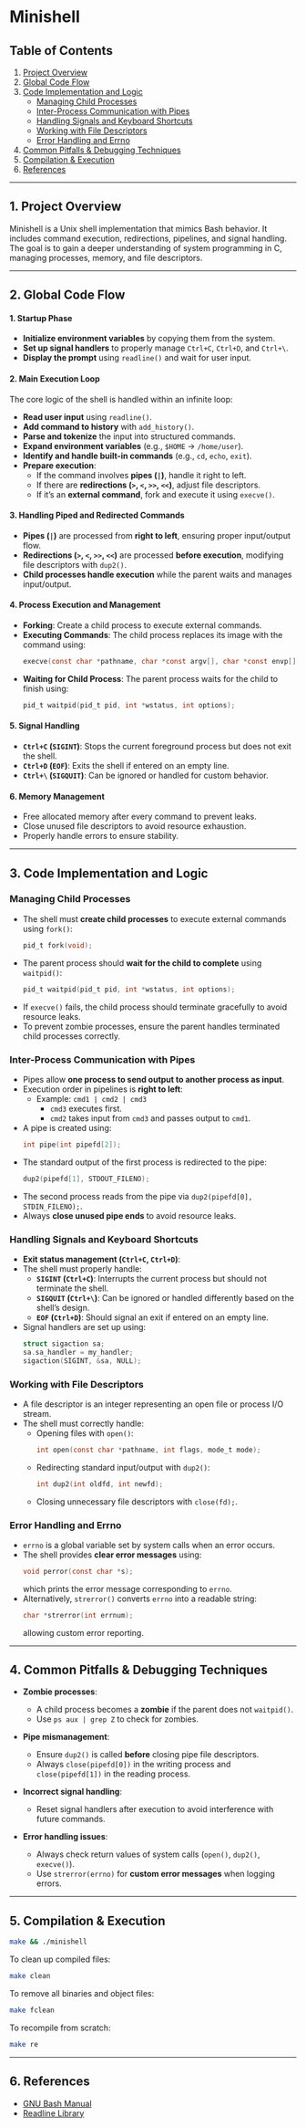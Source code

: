 # Minishell

## Table of Contents

1. [Project Overview](#1-project-overview)
2. [Global Code Flow](#2-global-code-flow)
3. [Code Implementation and Logic](#3-code-implementation-and-logic)
   - [Managing Child Processes](#managing-child-processes)
   - [Inter-Process Communication with Pipes](#inter-process-communication-with-pipes)
   - [Handling Signals and Keyboard Shortcuts](#handling-signals-and-keyboard-shortcuts)
   - [Working with File Descriptors](#working-with-file-descriptors)
   - [Error Handling and Errno](#error-handling-and-errno)
4. [Common Pitfalls & Debugging Techniques](#4-common-pitfalls--debugging-techniques)
5. [Compilation & Execution](#5-compilation--execution)
6. [References](#6-references)

---

## 1. Project Overview

Minishell is a Unix shell implementation that mimics Bash behavior. It includes command execution, redirections, pipelines, and signal handling. The goal is to gain a deeper understanding of system programming in C, managing processes, memory, and file descriptors.

---

## 2. Global Code Flow

#### **1. Startup Phase**
   - **Initialize environment variables** by copying them from the system.
   - **Set up signal handlers** to properly manage `Ctrl+C`, `Ctrl+D`, and `Ctrl+\`.
   - **Display the prompt** using `readline()` and wait for user input.

#### **2. Main Execution Loop**
The core logic of the shell is handled within an infinite loop:
   - **Read user input** using `readline()`.
   - **Add command to history** with `add_history()`.
   - **Parse and tokenize** the input into structured commands.
   - **Expand environment variables** (e.g., `$HOME` → `/home/user`).
   - **Identify and handle built-in commands** (e.g., `cd`, `echo`, `exit`).
   - **Prepare execution**:
     - If the command involves **pipes (`|`)**, handle it right to left.
     - If there are **redirections (`>`, `<`, `>>`, `<<`)**, adjust file descriptors.
     - If it’s an **external command**, fork and execute it using `execve()`.

#### **3. Handling Piped and Redirected Commands**
   - **Pipes (`|`)** are processed from **right to left**, ensuring proper input/output flow.
   - **Redirections (`>`, `<`, `>>`, `<<`)** are processed **before execution**, modifying file descriptors with `dup2()`.
   - **Child processes handle execution** while the parent waits and manages input/output.

#### **4. Process Execution and Management**
   - **Forking**: Create a child process to execute external commands.
   - **Executing Commands**: The child process replaces its image with the command using:
     ```c
     execve(const char *pathname, char *const argv[], char *const envp[]);
     ```
   - **Waiting for Child Process**: The parent process waits for the child to finish using:
     ```c
     pid_t waitpid(pid_t pid, int *wstatus, int options);
     ```

#### **5. Signal Handling**
   - **`Ctrl+C` (`SIGINT`)**: Stops the current foreground process but does not exit the shell.
   - **`Ctrl+D` (`EOF`)**: Exits the shell if entered on an empty line.
   - **`Ctrl+\` (`SIGQUIT`)**: Can be ignored or handled for custom behavior.

#### **6. Memory Management**
   - Free allocated memory after every command to prevent leaks.
   - Close unused file descriptors to avoid resource exhaustion.
   - Properly handle errors to ensure stability.

---

## 3. Code Implementation and Logic

### **Managing Child Processes**

- The shell must **create child processes** to execute external commands using `fork()`:
  ```c
  pid_t fork(void);
  ```
- The parent process should **wait for the child to complete** using `waitpid()`:
  ```c
  pid_t waitpid(pid_t pid, int *wstatus, int options);
  ```
- If `execve()` fails, the child process should terminate gracefully to avoid resource leaks.
- To prevent zombie processes, ensure the parent handles terminated child processes correctly.

### **Inter-Process Communication with Pipes**

- Pipes allow **one process to send output to another process as input**.
- Execution order in pipelines is **right to left**:
  - Example: `cmd1 | cmd2 | cmd3`
    - `cmd3` executes first.
    - `cmd2` takes input from `cmd3` and passes output to `cmd1`.
- A pipe is created using:
  ```c
  int pipe(int pipefd[2]);
  ```
- The standard output of the first process is redirected to the pipe:
  ```c
  dup2(pipefd[1], STDOUT_FILENO);
  ```
- The second process reads from the pipe via `dup2(pipefd[0], STDIN_FILENO);`.
- Always **close unused pipe ends** to avoid resource leaks.

### **Handling Signals and Keyboard Shortcuts**

- **Exit status management (`Ctrl+C`, `Ctrl+D`)**:
- The shell must properly handle:
  - **`SIGINT` (`Ctrl+C`)**: Interrupts the current process but should not terminate the shell.
  - **`SIGQUIT` (`Ctrl+\`)**: Can be ignored or handled differently based on the shell’s design.
  - **`EOF` (`Ctrl+D`)**: Should signal an exit if entered on an empty line.
- Signal handlers are set up using:
  ```c
  struct sigaction sa;
  sa.sa_handler = my_handler;
  sigaction(SIGINT, &sa, NULL);
  ```

### **Working with File Descriptors**

- A file descriptor is an integer representing an open file or process I/O stream.
- The shell must correctly handle:
  - Opening files with `open()`:
    ```c
    int open(const char *pathname, int flags, mode_t mode);
    ```
  - Redirecting standard input/output with `dup2()`:
    ```c
    int dup2(int oldfd, int newfd);
    ```
  - Closing unnecessary file descriptors with `close(fd);`.

### **Error Handling and Errno**

- `errno` is a global variable set by system calls when an error occurs.
- The shell provides **clear error messages** using:
  ```c
  void perror(const char *s);
  ```
  which prints the error message corresponding to `errno`.
- Alternatively, `strerror()` converts `errno` into a readable string:
  ```c
  char *strerror(int errnum);
  ```
  allowing custom error reporting.

---

## 4. Common Pitfalls & Debugging Techniques

- **Zombie processes**:
  - A child process becomes a **zombie** if the parent does not `waitpid()`.
  - Use `ps aux | grep Z` to check for zombies.

- **Pipe mismanagement**:
  - Ensure `dup2()` is called **before** closing pipe file descriptors.
  - Always `close(pipefd[0])` in the writing process and `close(pipefd[1])` in the reading process.

- **Incorrect signal handling**:
  - Reset signal handlers after execution to avoid interference with future commands.

- **Error handling issues**:
  - Always check return values of system calls (`open()`, `dup2()`, `execve()`).
  - Use `strerror(errno)` for **custom error messages** when logging errors.

---

## 5. Compilation & Execution

```sh
make && ./minishell
```

To clean up compiled files:
```sh
make clean
```

To remove all binaries and object files:
```sh
make fclean
```

To recompile from scratch:
```sh
make re
```

---

## 6. References

- [GNU Bash Manual](https://www.gnu.org/software/bash/manual/)
- [Readline Library](https://tiswww.case.edu/php/chet/readline/rltop.html)

